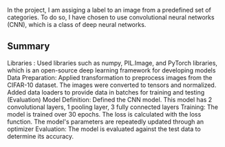 In the project, I am assiging a label to an image from a predefined set of categories. To do so, I have chosen to use convolutional neural networks (CNN), which is a class of deep neural networks. 

## Summary 
Libraries : Used libraries such as numpy, PIL.Image, and PyTorch libraries, which is an open-source deep learning framework for developing models
Data Preparation: Applied transformation to preprocess images from the CIFAR-10 dataset. The images were converted to tensors and normalized. Added data loaders to provide data in batches for training and testing (Evaluation)
Model Definition: Defined the CNN model. This model has 2 convolutional layers, 1 pooling layer, 3 fully connected layers
Training: The model is trained over 30 epochs. The loss is calculated with the loss function. The model's parameters are repeatedly updated through an optimizer
Evaluation: The model is evaluated against the test data to determine its accuracy. 
